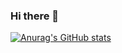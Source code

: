 ### Hi there 👋

[![Anurag's GitHub stats](https://github-readme-stats.vercel.app/api?username=CheshireCaat)](https://github.com/anuraghazra/github-readme-stats)
